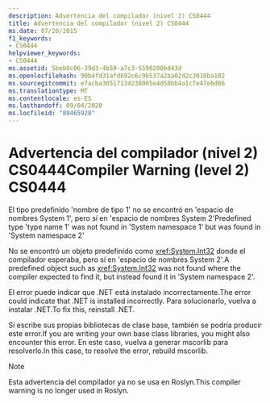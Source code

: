 ```yaml
---
description: Advertencia del compilador (nivel 2) CS0444
title: Advertencia del compilador (nivel 2) CS0444
ms.date: 07/20/2015
f1_keywords:
- CS0444
helpviewer_keywords:
- CS0444
ms.assetid: 5beb8c06-39d3-4b59-a7c3-5590200bd43d
ms.openlocfilehash: 90b4fd31afd692c6c9b537a2ba02d2c3010ba102
ms.sourcegitcommit: e7acba36517134238065e4d50bb4a1cfe47ebd06
ms.translationtype: MT
ms.contentlocale: es-ES
ms.lasthandoff: 09/04/2020
ms.locfileid: "89465928"
---
```

# <a name="compiler-warning-level-2-cs0444"></a><span data-ttu-id="e3169-103">Advertencia del compilador (nivel 2) CS0444</span><span class="sxs-lookup"><span data-stu-id="e3169-103">Compiler Warning (level 2) CS0444</span></span>

<span data-ttu-id="e3169-104">El tipo predefinido 'nombre de tipo 1' no se encontró en 'espacio de nombres System 1', pero sí en 'espacio de nombres System 2'</span><span class="sxs-lookup"><span data-stu-id="e3169-104">Predefined type 'type name 1' was not found in 'System namespace 1' but was found in 'System namespace 2'</span></span>

 <span data-ttu-id="e3169-105">No se encontró un objeto predefinido como <xref:System.Int32> donde el compilador esperaba, pero sí en 'espacio de nombres System 2'.</span><span class="sxs-lookup"><span data-stu-id="e3169-105">A predefined object such as <xref:System.Int32> was not found where the compiler expected to find it, but instead found it in 'System namespace 2'.</span></span>

 <span data-ttu-id="e3169-106">El error puede indicar que .NET está instalado incorrectamente.</span><span class="sxs-lookup"><span data-stu-id="e3169-106">The error could indicate that .NET is installed incorrectly.</span></span> <span data-ttu-id="e3169-107">Para solucionarlo, vuelva a instalar .NET.</span><span class="sxs-lookup"><span data-stu-id="e3169-107">To fix this, reinstall .NET.</span></span>

 <span data-ttu-id="e3169-108">Si escribe sus propias bibliotecas de clase base, también se podría producir este error.</span><span class="sxs-lookup"><span data-stu-id="e3169-108">If you are writing your own base class libraries, you might also encounter this error.</span></span> <span data-ttu-id="e3169-109">En este caso, vuelva a generar mscorlib para resolverlo.</span><span class="sxs-lookup"><span data-stu-id="e3169-109">In this case, to resolve the error, rebuild mscorlib.</span></span>

> [!NOTE]
> <span data-ttu-id="e3169-110">Esta advertencia del compilador ya no se usa en Roslyn.</span><span class="sxs-lookup"><span data-stu-id="e3169-110">This compiler warning is no longer used in Roslyn.</span></span>
